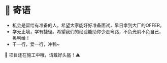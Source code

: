 # 🐌 寄语

- 机会是留给有准备的人，希望大家能好好准备面试，早日拿到大厂的OFFER。
- 学无止境，学有捷径。希望我们的经验能助你少走弯路，不负光阴不负自己，奥利给！
- 干一行，爱一行，冲鸭~

🚧 项目还在施工中哦，请戴好头盔！⚠️
